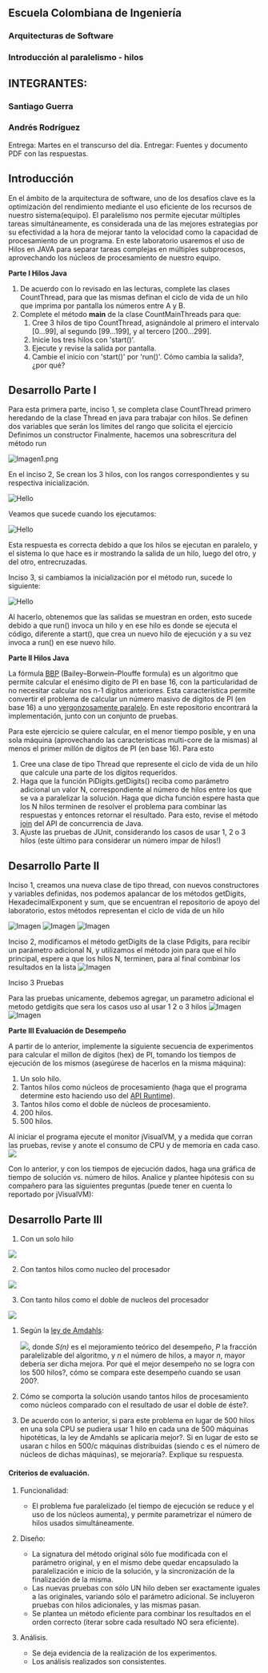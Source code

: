 ## Escuela Colombiana de Ingeniería
### Arquitecturas de Software

### Introducción al paralelismo - hilos
## INTEGRANTES:
### Santiago Guerra
### Andrés Rodríguez

Entrega: Martes en el transcurso del día.
Entregar: Fuentes y documento PDF con las respuestas.

## Introducción

En el ámbito de la arquitectura de software, uno de los desafíos clave es la optimización del rendimiento mediante el uso eficiente de los recursos de nuestro sistema(equipo). El paralelismo nos permite ejecutar múltiples tareas simultáneamente, es considerada una de las mejores estrategias por su efectividad a la hora de mejorar tanto la velocidad como la capacidad de procesamiento de un programa. En este laboratorio usaremos el uso de Hilos en JAVA para separar tareas complejas en múltiples subprocesos, aprovechando los núcleos de procesamiento de nuestro equipo.

**Parte I Hilos Java**

1. De acuerdo con lo revisado en las lecturas, complete las clases CountThread, para que las mismas definan el ciclo de vida de un hilo que imprima por pantalla los números entre A y B.
2. Complete el método __main__ de la clase CountMainThreads para que:
	1. Cree 3 hilos de tipo CountThread, asignándole al primero el intervalo [0…99], al segundo [99…199], y al tercero [200…299].
	2. Inicie los tres hilos con 'start()'.
	3. Ejecute y revise la salida por pantalla. 
	4. Cambie el inicio con 'start()' por 'run()'. Cómo cambia la salida?, ¿por qué?

 ## Desarrollo Parte I 

Para esta primera parte, inciso 1, se completa clase CountThread primero heredando de la clase Thread en java para trabajar con hilos.
Se definen dos variables que serán los límites del rango que solicita el ejercicio
Definimos un constructor
Finalmente, hacemos una sobrescritura del método run 

![Imagen1.png](img/1.png)

En el inciso 2, Se crean los 3 hilos, con los rangos correspondientes y su respectiva inicialización.

![Hello](img/2.png)

Veamos que sucede cuando los ejecutamos:

![Hello](img/7.png)

Esta respuesta es correcta debido a que los hilos se ejecutan en paralelo, y el sistema lo que hace es ir mostrando la salida de un hilo, luego del otro, y del otro, entrecruzadas.

Inciso 3, si cambiamos la inicialización por el método run, sucede lo siguiente:

![Hello](img/8.png)

Al hacerlo, obtenemos que las salidas se muestran en orden, esto sucede debido a que run() invoca un hilo y en ese hilo es donde se ejecuta el código, diferente a start(), que crea un nuevo hilo de ejecución y a su vez invoca a run() en ese nuevo hilo.

**Parte II Hilos Java**

La fórmula [BBP](https://en.wikipedia.org/wiki/Bailey%E2%80%93Borwein%E2%80%93Plouffe_formula) (Bailey–Borwein–Plouffe formula) es un algoritmo que permite calcular el enésimo dígito de PI en base 16, con la particularidad de no necesitar calcular nos n-1 dígitos anteriores. Esta característica permite convertir el problema de calcular un número masivo de dígitos de PI (en base 16) a uno [vergonzosamente paralelo](https://en.wikipedia.org/wiki/Embarrassingly_parallel). En este repositorio encontrará la implementación, junto con un conjunto de pruebas. 

Para este ejercicio se quiere calcular, en el menor tiempo posible, y en una sola máquina (aprovechando las características multi-core de la mismas) al menos el primer millón de dígitos de PI (en base 16). Para esto

1. Cree una clase de tipo Thread que represente el ciclo de vida de un hilo que calcule una parte de los dígitos requeridos.
2. Haga que la función PiDigits.getDigits() reciba como parámetro adicional un valor N, correspondiente al número de hilos entre los que se va a paralelizar la solución. Haga que dicha función espere hasta que los N hilos terminen de resolver el problema para combinar las respuestas y entonces retornar el resultado. Para esto, revise el método [join](https://docs.oracle.com/javase/tutorial/essential/concurrency/join.html) del API de concurrencia de Java.
3. Ajuste las pruebas de JUnit, considerando los casos de usar 1, 2 o 3 hilos (este último para considerar un número impar de hilos!)

## Desarrollo Parte II

Inciso 1, creamos una nueva clase de tipo thread, con nuevos constructores y  variables definidas, nos podemos apalancar de los métodos getDigits, HexadecimalExponent y sum, que se encuentran el repositorio de apoyo del laboratorio, estos métodos representan el ciclo de vida de un hilo 

![Imagen](img/3.png)
![Imagen](img/4.png)
![Imagen](img/5.png)


Inciso 2, modificamos el método getDigits de la clase Pdigits, para recibir un parámetro adicional N, y utilizamos el método join para que el hilo principal, espere a que los hilos N, terminen, para al final combinar los resultados en la lista
![Imagen](img/12.png)

Inciso 3 Pruebas

Para las pruebas unicamente, debemos agregar, un parametro adicional el metodo getdigits que sera los casos uso al usar 1 2 o 3 hilos
![Imagen](img/10.png)
![Imagen](img/9.png)

**Parte III Evaluación de Desempeño**

A partir de lo anterior, implemente la siguiente secuencia de experimentos para calcular el millon de dígitos (hex) de PI, tomando los tiempos de ejecución de los mismos (asegúrese de hacerlos en la misma máquina):

1. Un solo hilo.
2. Tantos hilos como núcleos de procesamiento (haga que el programa determine esto haciendo uso del [API Runtime](https://docs.oracle.com/javase/7/docs/api/java/lang/Runtime.html)).
3. Tantos hilos como el doble de núcleos de procesamiento.
4. 200 hilos.
5. 500 hilos.

Al iniciar el programa ejecute el monitor jVisualVM, y a medida que corran las pruebas, revise y anote el consumo de CPU y de memoria en cada caso. ![](img/jvisualvm.png)

Con lo anterior, y con los tiempos de ejecución dados, haga una gráfica de tiempo de solución vs. número de hilos. Analice y plantee hipótesis con su compañero para las siguientes preguntas (puede tener en cuenta lo reportado por jVisualVM):

## Desarrollo Parte III

1) Con un solo hilo
   
![](img/13.png)

2) Con tantos hilos como nucleo del procesador
   
![](img/14.png)

3) Con tanto hilos como el doble de nucleos del procesador
   
![](img/15.png)


1. Según la [ley de Amdahls](https://www.pugetsystems.com/labs/articles/Estimating-CPU-Performance-using-Amdahls-Law-619/#WhatisAmdahlsLaw?):

	![](img/ahmdahls.png), donde _S(n)_ es el mejoramiento teórico del desempeño, _P_ la fracción paralelizable del algoritmo, y _n_ el número de hilos, a mayor _n_, mayor debería ser dicha mejora. Por qué el mejor desempeño no se logra con los 500 hilos?, cómo se compara este desempeño cuando se usan 200?. 

2. Cómo se comporta la solución usando tantos hilos de procesamiento como núcleos comparado con el resultado de usar el doble de éste?.

3. De acuerdo con lo anterior, si para este problema en lugar de 500 hilos en una sola CPU se pudiera usar 1 hilo en cada una de 500 máquinas hipotéticas, la ley de Amdahls se aplicaría mejor?. Si en lugar de esto se usaran c hilos en 500/c máquinas distribuidas (siendo c es el número de núcleos de dichas máquinas), se mejoraría?. Explique su respuesta.



#### Criterios de evaluación.

1. Funcionalidad:
	- El problema fue paralelizado (el tiempo de ejecución se reduce y el uso de los núcleos aumenta), y permite parametrizar el número de hilos usados simultáneamente.

2. Diseño:
	- La signatura del método original sólo fue modificada con el parámetro original, y en el mismo debe quedar encapsulado la paralelización e inicio de la solución, y la sincronización de la finalización de la misma.
	- Las nuevas pruebas con sólo UN hilo deben ser exactamente iguales a las originales, variando sólo el parámetro adicional. Se incluyeron pruebas con hilos adicionales, y las mismas pasan.
	- Se plantea un método eficiente para combinar los resultados en el orden correcto (iterar sobre cada resultado NO sera eficiente).

3. Análisis.
	- Se deja evidencia de la realización de los experimentos.
	- Los análisis realizados son consistentes.
